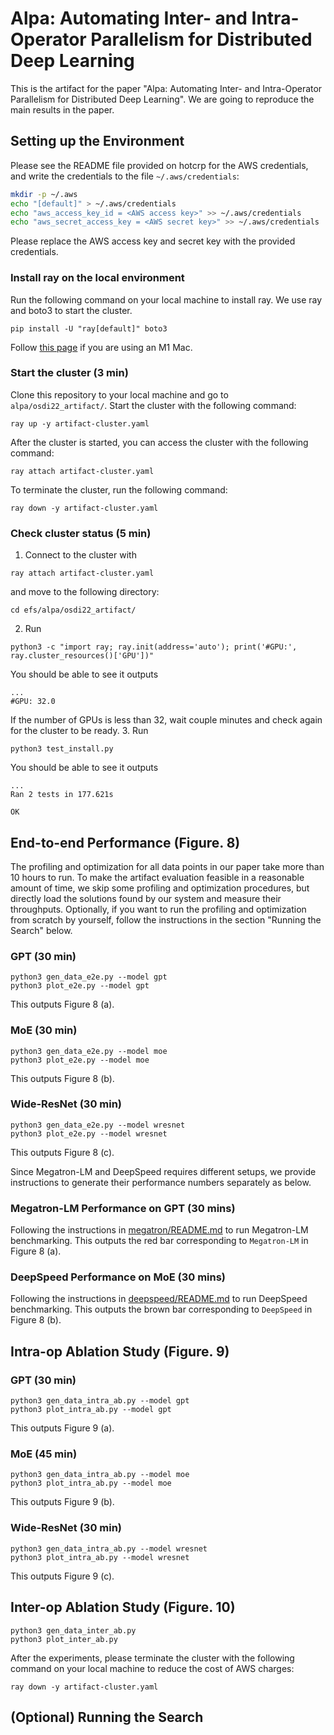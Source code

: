 # Alpa: Automating Inter- and Intra-Operator Parallelism for Distributed Deep Learning
This is the artifact for the paper "Alpa: Automating Inter- and Intra-Operator Parallelism for Distributed Deep Learning".
We are going to reproduce the main results in the paper.

## Setting up the Environment

Please see the README file provided on hotcrp for the AWS credentials, and write the credentials to the file `~/.aws/credentials`:
``` bash
mkdir -p ~/.aws
echo "[default]" > ~/.aws/credentials
echo "aws_access_key_id = <AWS access key>" >> ~/.aws/credentials
echo "aws_secret_access_key = <AWS secret key>" >> ~/.aws/credentials
```
Please replace the AWS access key and secret key with the provided credentials.

### Install ray on the local environment

Run the following command on your local machine to install ray. We use ray and boto3 to start the cluster.
```
pip install -U "ray[default]" boto3
```
Follow [this page](https://docs.ray.io/en/latest/ray-overview/installation.html#m1-mac-apple-silicon-support) if you are using an M1 Mac.

### Start the cluster (3 min)
Clone this repository to your local machine and go to `alpa/osdi22_artifact/`. Start the cluster with the following command:

```
ray up -y artifact-cluster.yaml
```

After the cluster is started, you can access the cluster with the following command:
```
ray attach artifact-cluster.yaml
```

To terminate the cluster, run the following command:
```
ray down -y artifact-cluster.yaml
```

### Check cluster status (5 min)
1. Connect to the cluster with
  ```
  ray attach artifact-cluster.yaml
  ```
  and move to the following directory:
  ```
  cd efs/alpa/osdi22_artifact/
  ```
2. Run
  ```
  python3 -c "import ray; ray.init(address='auto'); print('#GPU:', ray.cluster_resources()['GPU'])"
  ```

  You should be able to see it outputs
  ```
  ...
  #GPU: 32.0
  ```

  If the number of GPUs is less than 32, wait couple minutes and check again for the cluster to be ready.
3. Run
  ```
  python3 test_install.py
  ```

  You should be able to see it outputs
  ```
  ...
  Ran 2 tests in 177.621s

  OK
  ```

## End-to-end Performance (Figure. 8)
The profiling and optimization for all data points in our paper take more than 10 hours to run.
To make the artifact evaluation feasible in a reasonable amount of time, we skip some profiling and
optimization procedures, but directly load the solutions found by our system and measure their throughputs.
Optionally, if you want to run the profiling and optimization from scratch by yourself, follow the
instructions in the section "Running the Search" below.

### GPT (30 min)
```
python3 gen_data_e2e.py --model gpt
python3 plot_e2e.py --model gpt
```
This outputs Figure 8 (a).

### MoE (30 min)
```
python3 gen_data_e2e.py --model moe
python3 plot_e2e.py --model moe
```
This outputs Figure 8 (b).

### Wide-ResNet (30 min)
```
python3 gen_data_e2e.py --model wresnet
python3 plot_e2e.py --model wresnet
```
This outputs Figure 8 (c).


Since Megatron-LM and DeepSpeed requires different setups, we provide instructions to generate their performance numbers 
separately as below.
### Megatron-LM Performance on GPT (30 mins)
Following the instructions in [megatron/README.md](megatron/README.md) to run Megatron-LM benchmarking.
This outputs the red bar corresponding to `Megatron-LM` in Figure 8 (a).

### DeepSpeed Performance on MoE (30 mins)
Following the instructions in [deepspeed/README.md](deepspeed/README.md) to run DeepSpeed benchmarking.
This outputs the brown bar corresponding to `DeepSpeed` in Figure 8 (b).

## Intra-op Ablation Study (Figure. 9)

### GPT  (30 min)
```
python3 gen_data_intra_ab.py --model gpt
python3 plot_intra_ab.py --model gpt
```
This outputs Figure 9 (a).

### MoE (45 min)
```
python3 gen_data_intra_ab.py --model moe
python3 plot_intra_ab.py --model moe
```
This outputs Figure 9 (b).

### Wide-ResNet (30 min)
```
python3 gen_data_intra_ab.py --model wresnet
python3 plot_intra_ab.py --model wresnet
```
This outputs Figure 9 (c).

## Inter-op Ablation Study (Figure. 10)

```
python3 gen_data_inter_ab.py
python3 plot_inter_ab.py
```

After the experiments, please terminate the cluster with the following command on your local machine to reduce the cost of AWS charges:
```
ray down -y artifact-cluster.yaml
```

## (Optional) Running the Search
